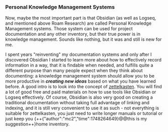 
### Personal Knowledge Management Systems

Now, maybe the most important part is that Obsidian (as well as Logseq, and mentioned above Roam Research) are called Personal Knowledge Management systems. Those system can be used for project documentation and any other inventory, but their true power is in knowledge management. Sounds like nothing, but it was and still is new for me.

I spent years "reinventing" my documentation systems and only after I discovered Obsidian I started to learn more about how to effectively record information in a way, that it is findable when needed, and fulfills quite a different purpose than many people expect when they think about documenting: a knowledge management system should allow you to be more productive in ***creating new ideas*** based on what you have learned before. A good intro is to look into the concept of [zettelkasten](https://en.wikipedia.org/wiki/Zettelkasten). You will find a lot of good free and paid materials on how to use tools like Obsidian or Logseq effectively. Of course, Obsidian is also very good on creating a traditional documentation without taking full advantage of linking and indexing, and it is still very convenient to use it as such - not everything is suitable for zettelkasten,  you just need to write longer manuals or tutorial or just keep you {++{"author":"mc2","time":1748264649}@@this is my suggestion++}home inventory.
